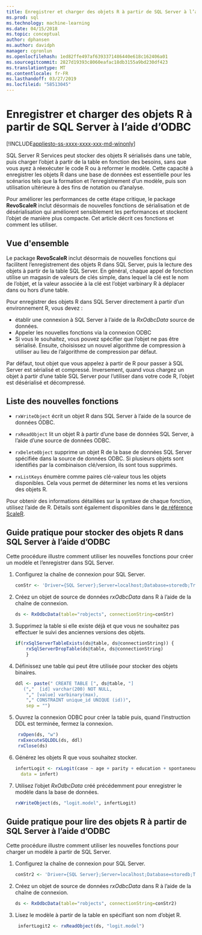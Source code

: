 ```yaml
---
title: Enregistrer et charger des objets R à partir de SQL Server à l’aide de ODBC - SQL Server Machine Learning Services
ms.prod: sql
ms.technology: machine-learning
ms.date: 04/15/2018
ms.topic: conceptual
author: dphansen
ms.author: davidph
manager: cgronlun
ms.openlocfilehash: 1ed82ffe497af6393371486440e618c162406a01
ms.sourcegitcommit: 2827d19393c8060eafac18db3155a9bd230df423
ms.translationtype: MT
ms.contentlocale: fr-FR
ms.lasthandoff: 03/27/2019
ms.locfileid: "58513045"
---
```

# <a name="save-and-load-r-objects-from-sql-server-using-odbc"></a>Enregistrer et charger des objets R à partir de SQL Server à l’aide d’ODBC
[!INCLUDE[appliesto-ss-xxxx-xxxx-xxx-md-winonly](../../includes/appliesto-ss-xxxx-xxxx-xxx-md-winonly.md)]

SQL Server R Services peut stocker des objets R sérialisés dans une table, puis charger l’objet à partir de la table en fonction des besoins, sans que vous ayez à réexécuter le code R ou à reformer le modèle. Cette capacité à enregistrer les objets R dans une base de données est essentielle pour les scénarios tels que la formation et l’enregistrement d’un modèle, puis son utilisation ultérieure à des fins de notation ou d’analyse.

Pour améliorer les performances de cette étape critique, le package **RevoScaleR** inclut désormais de nouvelles fonctions de sérialisation et de désérialisation qui améliorent sensiblement les performances et stockent l’objet de manière plus compacte. Cet article décrit ces fonctions et comment les utiliser.

## <a name="overview"></a>Vue d'ensemble

Le package **RevoScaleR** inclut désormais de nouvelles fonctions qui facilitent l’enregistrement des objets R dans SQL Server, puis la lecture des objets à partir de la table SQL Server. En général, chaque appel de fonction utilise un magasin de valeurs de clés simple, dans lequel la clé est le nom de l’objet, et la valeur associée à la clé est l’objet varbinary R à déplacer dans ou hors d’une table.

Pour enregistrer des objets R dans SQL Server directement à partir d’un environnement R, vous devez :

+ établir une connexion à SQL Server à l’aide de la *RxOdbcData* source de données.
+ Appeler les nouvelles fonctions via la connexion ODBC
+ Si vous le souhaitez, vous pouvez spécifier que l’objet ne pas être sérialisé. Ensuite, choisissez un nouvel algorithme de compression à utiliser au lieu de l’algorithme de compression par défaut.

Par défaut, tout objet que vous appelez à partir de R pour passer à SQL Server est sérialisé et compressé. Inversement, quand vous chargez un objet à partir d’une table SQL Server pour l’utiliser dans votre code R, l’objet est désérialisé et décompressé.

## <a name="list-of-new-functions"></a>Liste des nouvelles fonctions

- `rxWriteObject` écrit un objet R dans SQL Server à l’aide de la source de données ODBC.

- `rxReadObject` lit un objet R à partir d’une base de données SQL Server, à l’aide d’une source de données ODBC.

- `rxDeleteObject` supprime un objet R de la base de données SQL Server spécifiée dans la source de données ODBC. Si plusieurs objets sont identifiés par la combinaison clé/version, ils sont tous supprimés.

- `rxListKeys` énumère comme paires clé-valeur tous les objets disponibles. Cela vous permet de déterminer les noms et les versions des objets R.

Pour obtenir des informations détaillées sur la syntaxe de chaque fonction, utilisez l’aide de R. Détails sont également disponibles dans le [de référence ScaleR](https://docs.microsoft.com/r-server/r-reference/revoscaler/revoscaler).

## <a name="how-to-store-r-objects-in-sql-server-using-odbc"></a>Guide pratique pour stocker des objets R dans SQL Server à l’aide d’ODBC

Cette procédure illustre comment utiliser les nouvelles fonctions pour créer un modèle et l’enregistrer dans SQL Server.

1. Configurez la chaîne de connexion pour SQL Server.
   ```R
   conStr <- 'Driver={SQL Server};Server=localhost;Database=storedb;Trusted_Connection=true'
   ```
2. Créez un objet de source de données *rxOdbcData* dans R à l’aide de la chaîne de connexion.
   ```R
   ds <- RxOdbcData(table="robjects", connectionString=conStr)
   ```

3. Supprimez la table si elle existe déjà et que vous ne souhaitez pas effectuer le suivi des anciennes versions des objets.

   ```R
   if(rxSqlServerTableExists(ds@table, ds@connectionString)) {
       rxSqlServerDropTable(ds@table, ds@connectionString)
       }
   ```
   
4. Définissez une table qui peut être utilisée pour stocker des objets binaires.

   ```R
   ddl <- paste(" CREATE TABLE [", ds@table, "] 
      (","  [id] varchar(200) NOT NULL,
       "," [value] varbinary(max),
       "," CONSTRAINT unique_id UNIQUE (id))", 
       sep = "") 
   ```
5. Ouvrez la connexion ODBC pour créer la table puis, quand l’instruction DDL est terminée, fermez la connexion.

   ```R
    rxOpen(ds, "w") 
    rxExecuteSQLDDL(ds, ddl) 
    rxClose(ds)
    ```
6. Générez les objets R que vous souhaitez stocker.

   ```R
   infertLogit <- rxLogit(case ~ age + parity + education + spontaneous + induced, 
     data = infert)
   ```
6. Utilisez l’objet *RxOdbcData* créé précédemment pour enregistrer le modèle dans la base de données.

   ```R
   rxWriteObject(ds, "logit.model", infertLogit)
   ```

## <a name="how-to-read-r-objects-from-sql-server-using-odbc"></a>Guide pratique pour lire des objets R à partir de SQL Server à l’aide d’ODBC

Cette procédure illustre comment utiliser les nouvelles fonctions pour charger un modèle à partir de SQL Server.

1. Configurez la chaîne de connexion pour SQL Server.

   ```R
   conStr2 <- 'Driver={SQL Server};Server=localhost;Database=storedb;Trusted_Connection=true'
   ```
2. Créez un objet de source de données *rxOdbcData* dans R à l’aide de la chaîne de connexion.

   ```R
   ds <- RxOdbcData(table="robjects", connectionString=conStr2)
   ```
3. Lisez le modèle à partir de la table en spécifiant son nom d’objet R.

   ```R
    infertLogit2 <- rxReadObject(ds, "logit.model")
   ```
